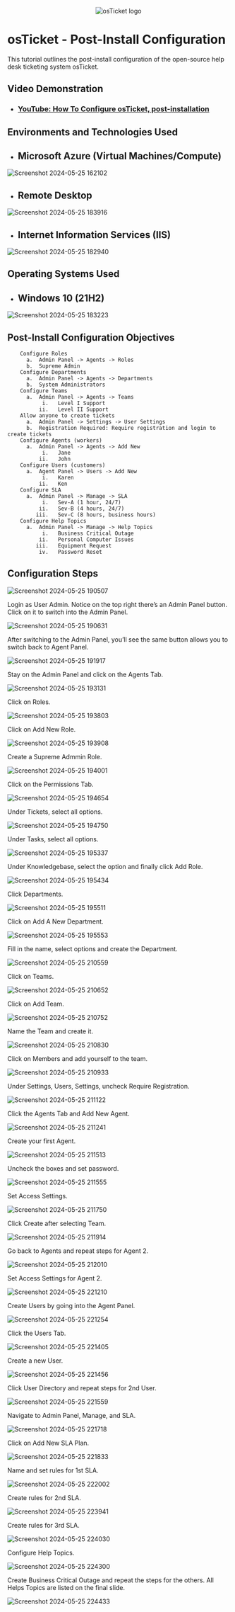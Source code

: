 <p align="center">
<img src="https://i.imgur.com/Clzj7Xs.png" alt="osTicket logo"/>
</p>

<h1>osTicket - Post-Install Configuration</h1>
This tutorial outlines the post-install configuration of the open-source help desk ticketing system osTicket.<br />


<h2>Video Demonstration</h2>

- ### [YouTube: How To Configure osTicket, post-installation](https://www.youtube.com)

<h2>Environments and Technologies Used</h2>


- <h2>Microsoft Azure (Virtual Machines/Compute)
 ![Screenshot 2024-05-25 162102](https://github.com/hardik1017/osticket-post-installation-config/assets/170269652/4a6602eb-08fb-4579-92db-9effa88e2c6e)

- <h2>Remote Desktop
![Screenshot 2024-05-25 183916](https://github.com/hardik1017/osticket-post-installation-config/assets/170269652/622e12c0-9911-41a8-ad28-1cce13e81d25)

- <h2>Internet Information Services (IIS) 
![Screenshot 2024-05-25 182940](https://github.com/hardik1017/osticket-post-installation-config/assets/170269652/d9dc366b-beaa-4cc7-9b97-f1ba9d7ec623)

<h2>Operating Systems Used </h2>

- <h2>Windows 10</b> (21H2)
 ![Screenshot 2024-05-25 183223](https://github.com/hardik1017/osticket-post-installation-config/assets/170269652/1e87bc76-a447-42d8-a23e-ec59f2766a5f)

<h2>Post-Install Configuration Objectives</h2>

        Configure Roles
          a.  Admin Panel -> Agents -> Roles
          b.  Supreme Admin
        Configure Departments
          a.  Admin Panel -> Agents -> Departments
          b.  System Administrators
        Configure Teams
          a.  Admin Panel -> Agents -> Teams
               i.   Level I Support
              ii.   Level II Support
        Allow anyone to create tickets
          a.  Admin Panel -> Settings -> User Settings
          b.  Registration Required: Require registration and login to create tickets 
        Configure Agents (workers)
          a.  Admin Panel -> Agents -> Add New
               i.   Jane
              ii.   John
        Configure Users (customers)
          a.  Agent Panel -> Users -> Add New
               i.   Karen
              ii.   Ken
        Configure SLA
          a.  Admin Panel -> Manage -> SLA
               i.   Sev-A (1 hour, 24/7)
              ii.   Sev-B (4 hours, 24/7)
             iii.   Sev-C (8 hours, business hours)
        Configure Help Topics
          a.  Admin Panel -> Manage -> Help Topics
               i.   Business Critical Outage
              ii.   Personal Computer Issues
             iii.   Equipment Request
              iv.   Password Reset



<h2>Configuration Steps</h2>

<p>
 
![Screenshot 2024-05-25 190507](https://github.com/hardik1017/osticket-post-installation-config/assets/170269652/c5cb80e8-7eee-4410-9912-ee565206d505)

<p>

Login as User Admin. Notice on the top right there’s an Admin Panel button. Click on it to switch into the Admin Panel.

<p>

![Screenshot 2024-05-25 190631](https://github.com/hardik1017/osticket-post-installation-config/assets/170269652/475a85f8-5929-4758-a3ea-90b57e073aae)

<p>
 
After switching to the Admin Panel, you’ll see the same button allows you to switch back to Agent Panel.

<p>

![Screenshot 2024-05-25 191917](https://github.com/hardik1017/osticket-post-installation-config/assets/170269652/98e6d65b-7c85-4d88-bc14-ff745beaa655)

<p>

Stay on the Admin Panel and click on the Agents Tab.


<p>

![Screenshot 2024-05-25 193131](https://github.com/hardik1017/osticket-post-installation-config/assets/170269652/bbd5c4a2-cb86-420b-9c2e-7fd9e21103b0)


Click on Roles.

<p>


![Screenshot 2024-05-25 193803](https://github.com/hardik1017/osticket-post-installation-config/assets/170269652/f127f869-19ce-434e-bdc3-895bb5f1d10e)


Click on Add New Role.

<p>


![Screenshot 2024-05-25 193908](https://github.com/hardik1017/osticket-post-installation-config/assets/170269652/04748fc0-612c-4eb4-b159-619f02a3c3b3)


Create a Supreme Admmin Role.

<p>

![Screenshot 2024-05-25 194001](https://github.com/hardik1017/osticket-post-installation-config/assets/170269652/fbc7d5de-c651-4be6-ab67-2fc9dc8e1445)



Click on the Permissions Tab.

<p>
 
![Screenshot 2024-05-25 194654](https://github.com/hardik1017/osticket-post-installation-config/assets/170269652/08d8b82c-f818-43de-a1f3-51af4316f2bc)



Under Tickets, select all options.

<p>


![Screenshot 2024-05-25 194750](https://github.com/hardik1017/osticket-post-installation-config/assets/170269652/05636e8d-9d8f-43d5-9ba1-2df53815a53e)


Under Tasks, select all options.

<p>


![Screenshot 2024-05-25 195337](https://github.com/hardik1017/osticket-post-installation-config/assets/170269652/97028602-50c3-491c-9bfe-334a4f4c3b2c)


Under Knowledgebase, select the option and finally click Add Role.

<p>

![Screenshot 2024-05-25 195434](https://github.com/hardik1017/osticket-post-installation-config/assets/170269652/5e0c31c9-6efb-4646-8196-bd590ece206b)



Click Departments.

<p>

![Screenshot 2024-05-25 195511](https://github.com/hardik1017/osticket-post-installation-config/assets/170269652/72319029-be35-4c40-a636-301b3d9410c7)


Click on Add A New Department.

<p>

![Screenshot 2024-05-25 195553](https://github.com/hardik1017/osticket-post-installation-config/assets/170269652/c633f71c-c87c-4188-bda8-8590a69e6b2c)



Fill in the name, select options and create the Department.

<p>

![Screenshot 2024-05-25 210559](https://github.com/hardik1017/osticket-post-installation-config/assets/170269652/c9469a75-de4d-41eb-94a3-e3574c7ceb6c)



Click on Teams.

<p>

![Screenshot 2024-05-25 210652](https://github.com/hardik1017/osticket-post-installation-config/assets/170269652/ad74753f-69dd-45ec-836d-79eaff46e905)


Click on Add Team.

<p>

![Screenshot 2024-05-25 210752](https://github.com/hardik1017/osticket-post-installation-config/assets/170269652/728615cd-1434-4b6b-9d32-40b17c679fa2)



Name the Team and create it.

<p>

![Screenshot 2024-05-25 210830](https://github.com/hardik1017/osticket-post-installation-config/assets/170269652/c49516bb-cecf-40ab-bd94-66e739124357)



Click on Members and add yourself to the team.

<p>

![Screenshot 2024-05-25 210933](https://github.com/hardik1017/osticket-post-installation-config/assets/170269652/b3d52f77-dce2-48cf-b6c2-fa0b0414cb75)



Under Settings, Users, Settings, uncheck Require Registration.


<p>

![Screenshot 2024-05-25 211122](https://github.com/hardik1017/osticket-post-installation-config/assets/170269652/bcfd4115-badf-4af4-bd21-a6cefaa58dc8)



Click the Agents Tab and Add New Agent.


<p>

![Screenshot 2024-05-25 211241](https://github.com/hardik1017/osticket-post-installation-config/assets/170269652/c1ab5567-0d08-4e48-aa7c-56d75fc09dca)




Create your first Agent.


<p>

![Screenshot 2024-05-25 211513](https://github.com/hardik1017/osticket-post-installation-config/assets/170269652/39d2d111-6c20-4f57-82dd-5424bd19ecf8)


Uncheck the boxes and set password.

<p>

![Screenshot 2024-05-25 211555](https://github.com/hardik1017/osticket-post-installation-config/assets/170269652/6dbe191d-5f98-4a8b-8e02-20d95b9b0bfb)


Set Access Settings.

<p>

![Screenshot 2024-05-25 211750](https://github.com/hardik1017/osticket-post-installation-config/assets/170269652/83cb4ac2-ce85-417f-b947-c246a1526c47)

Click Create after selecting Team.

<p>

![Screenshot 2024-05-25 211914](https://github.com/hardik1017/osticket-post-installation-config/assets/170269652/04e3a2df-a0de-4f6e-816c-d4eb882368d1)


Go back to Agents and repeat steps for Agent 2.

<p>
 
![Screenshot 2024-05-25 212010](https://github.com/hardik1017/osticket-post-installation-config/assets/170269652/6699e967-d5e7-4863-96b4-0093d1d1f6f0)


Set Access Settings for Agent 2.

<p>

![Screenshot 2024-05-25 221210](https://github.com/hardik1017/osticket-post-installation-config/assets/170269652/14551a21-f016-4aea-aa36-cf49056ddf21)



Create Users by going into the Agent Panel.

<p>

![Screenshot 2024-05-25 221254](https://github.com/hardik1017/osticket-post-installation-config/assets/170269652/c83aca7a-8867-4700-beb5-0f74b55d501a)


Click the Users Tab.

<p>

![Screenshot 2024-05-25 221405](https://github.com/hardik1017/osticket-post-installation-config/assets/170269652/5291da3c-da84-4eb4-9508-f02ff34cfa58)


Create a new User.

<p>

![Screenshot 2024-05-25 221456](https://github.com/hardik1017/osticket-post-installation-config/assets/170269652/e2dcefd7-e6b4-49f8-ba94-3c494ae7d88e)



Click User Directory and repeat steps for 2nd User.

<p>

![Screenshot 2024-05-25 221559](https://github.com/hardik1017/osticket-post-installation-config/assets/170269652/f3c427a8-3a0c-4320-8a88-f2366b8fd16a)


Navigate to Admin Panel, Manage, and SLA.

<p>

![Screenshot 2024-05-25 221718](https://github.com/hardik1017/osticket-post-installation-config/assets/170269652/b5a9c7e0-fad2-4b0e-a692-f4b1fed36ba8)


Click on Add New SLA Plan.

<p>

![Screenshot 2024-05-25 221833](https://github.com/hardik1017/osticket-post-installation-config/assets/170269652/468c050d-51f3-416f-9beb-a0329b1542b4)

<p>

Name and set rules for 1st SLA.

<p>

![Screenshot 2024-05-25 222002](https://github.com/hardik1017/osticket-post-installation-config/assets/170269652/d01c45f2-414e-4355-8feb-76865bfc8d1a)

Create rules for 2nd SLA.

<p>

![Screenshot 2024-05-25 223941](https://github.com/hardik1017/osticket-post-installation-config/assets/170269652/91855e1e-24dd-4792-818c-3910aee508aa)


<p>

Create rules for 3rd SLA.

<p>

![Screenshot 2024-05-25 224030](https://github.com/hardik1017/osticket-post-installation-config/assets/170269652/dcc34011-c22e-4e99-be32-ee64ecd23578)


<p>

Configure Help Topics.

![Screenshot 2024-05-25 224300](https://github.com/hardik1017/osticket-post-installation-config/assets/170269652/8ff67fc8-c051-48ff-aac9-4e4fd4c1c2ae)


<p>


Create Business Critical Outage and repeat the steps for the others. All Helps Topics are listed on the final slide.


<p>

![Screenshot 2024-05-25 224433](https://github.com/hardik1017/osticket-post-installation-config/assets/170269652/d67b42f9-6ae9-46c9-93ce-3a1d45658891)





